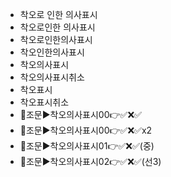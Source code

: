 - 착오로 인한 의사표시
- 착오로인한 의사표시
- 착오로인한의사표시
- 착오인한의사표시
- 착오의사표시
- 착오의사표시취소
- 착오표시
- 착오표시취소
- 📌조문▶️착오의사표시00👉✅❌✅
- 📌조문▶️착오의사표시00👉✅❌✅x2
- 📌조문▶️착오의사표시01👉✅❌✅(중)
- 📌조문▶️착오의사표시02👉✅❌✅(선3)
